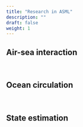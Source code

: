 ```yaml
---
title: "Research in ASML"
description: ""
draft: false
weight: 1
---
```


## Air-sea interaction
<div class="col-sm-4 portfolio-item shuffle-item">
  <a href="airseacouple"><img src="/images/news_1.jpg" alt=""></a>
</div>

<br>

## Ocean circulation
<div class="col-sm-4 portfolio-item shuffle-item">
  <a href="southernocean"><img src="/images/news_2.jpg" alt=""></a>
</div>

<br>

## State estimation
<div class="col-sm-4 portfolio-item shuffle-item">
  <a href="dataassimilation"><img src="/images/news_3.jpg" alt=""></a>
</div>
